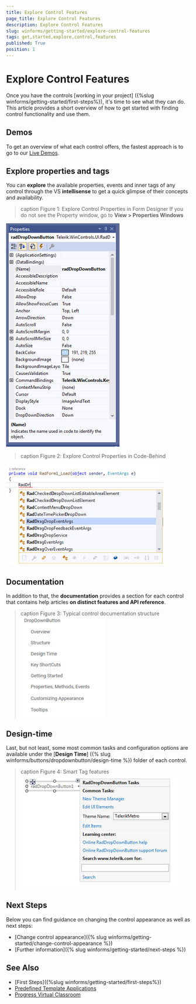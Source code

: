 ```yaml
---
title: Explore Control Features
page_title: Explore Control Features
description: Explore Control Features
slug: winforms/getting-started/explore-control-features
tags: get,started,explore,control,features
published: True
position: 1
---
```


# Explore Control Features
Once you have the controls [working in your project] ({%slug winforms/getting-started/first-steps%}), it's time to see what they can do. This article provides a short overview of how to get started with finding control functionality and use them.

## Demos
To get an overview of what each control offers, the fastest approach is to go to our [Live Demos](https://telerik-winforms-demos.s3.amazonaws.com/TelerikWinFormsExamplesLauncher.exe).

## Explore properties and tags
You can **explore** the available properties, events and inner tags of any control through the VS **intellisense** to get a quick glimpse of their concepts and availability.
>caption Figure 1: Explore Control Properties in Form Designer
If you do not see the Property window, go to **View > Properties Windows**

![Explore Control Properties in Form Designer](images/control-properties-in-form-designer.png "Explore Control Properties in Form Designer")

>caption Figure 2: Explore Control Properties in Code-Behind

![Explore Control Properties in Code-Behind](images/control-properties-in-code-behind.png "Explore Control Properties in Code-Behind")
		
## Documentation
In addition to that, the **documentation** provides a section for each control that contains help articles **on distinct features and API reference**.
>caption Figure 3: Typical control documentation structure
![Typical control documentation structure](images/typical-control-docs-structure.png "Typical control documentation structure")

## Design-time

Last, but not least, some most common tasks and configuration options are available under the [**Design Time**] ({% slug winforms/buttons/dropdownbutton/design-time %}) folder of each control.

>caption Figure 4: Smart Tag features
![Smart Tag features](images/smart-tag-features.png "Smart Tag features")

## Next Steps

Below you can find guidance on changing the control appearance as well as next steps:

* [Change control appearance]({% slug winforms/getting-started/change-control-appearance %})
* [Further information]({% slug winforms/getting-started/next-steps %})

## See Also

* [First Steps]({%slug winforms/getting-started/first-steps%})
* [Predefined Template Applications](https://www.telerik.com/winforms/winforms-guide)
* [Progress Virtual Classroom](https://www.telerik.com/account/support/virtual-classroom)
